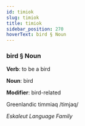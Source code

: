 ```yaml
---
id: timiok
slug: timiok
title: timiok
sidebar_position: 270
hoverText: bird § Noun
---
```


### bird § Noun

**Verb**: to be a bird

**Noun**: bird

**Modifier**: bird-related

Greenlandic timmiaq /timjaq/

*Eskaleut Language Family*